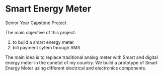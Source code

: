 # Smart Energy Meter

Senior Year Capstone Project

The main objective of this project:
1. to build a smart energy meter
2. bill payment sytem through SMS

The main idea is to replace traditional analog meter with Smart and digital energy meter in the conetxt of my country. We build a prototype of Smart Energy Meter using different electrical and electronics components. 


